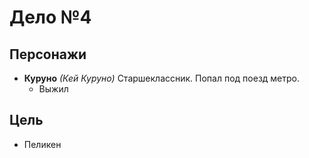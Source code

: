 # Дело №4

## Персонажи

*   **Куруно**
    *(Кей Куруно)*
    Старшеклассник.
    Попал под поезд метро.
    *   Выжил

## Цель

*   Пеликен
